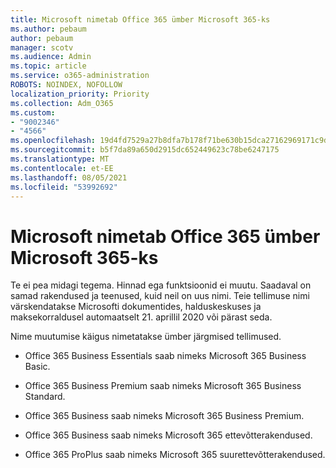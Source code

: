 ```yaml
---
title: Microsoft nimetab Office 365 ümber Microsoft 365-ks
ms.author: pebaum
author: pebaum
manager: scotv
ms.audience: Admin
ms.topic: article
ms.service: o365-administration
ROBOTS: NOINDEX, NOFOLLOW
localization_priority: Priority
ms.collection: Adm_O365
ms.custom:
- "9002346"
- "4566"
ms.openlocfilehash: 19d4fd7529a27b8dfa7b178f71be630b15dca27162969171c9d0f3bbf820d983
ms.sourcegitcommit: b5f7da89a650d2915dc652449623c78be6247175
ms.translationtype: MT
ms.contentlocale: et-EE
ms.lasthandoff: 08/05/2021
ms.locfileid: "53992692"
---
```

# <a name="microsoft-is-renaming-office-365-to-microsoft-365"></a>Microsoft nimetab Office 365 ümber Microsoft 365-ks

Te ei pea midagi tegema. Hinnad ega funktsioonid ei muutu. Saadaval on samad rakendused ja teenused, kuid neil on uus nimi. Teie tellimuse nimi värskendatakse Microsofti dokumentides, halduskeskuses ja maksekorraldusel automaatselt 21. aprillil 2020 või pärast seda.

Nime muutumise käigus nimetatakse ümber järgmised tellimused.

- Office 365 Business Essentials saab nimeks Microsoft 365 Business Basic.

- Office 365 Business Premium saab nimeks Microsoft 365 Business Standard.

- Office 365 Business saab nimeks Microsoft 365 Business Premium.

- Office 365 Business saab nimeks Microsoft 365 ettevõtterakendused.

- Office 365 ProPlus saab nimeks Microsoft 365 suurettevõtterakendused.
